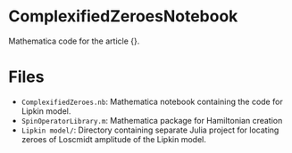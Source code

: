# ComplexifiedZeroesNotebook
Mathematica code for the article {}.

# Files
- `ComplexifiedZeroes.nb`: Mathematica notebook containing the code for Lipkin model.
- `SpinOperatorLibrary.m`: Mathematica package for Hamiltonian creation
- `Lipkin model/`: Directory containing separate Julia project for locating zeroes of Loscmidt amplitude of the Lipkin model.

